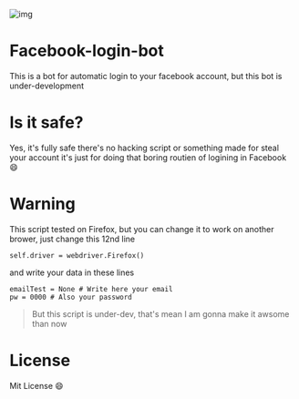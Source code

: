 ![img](https://k.top4top.io/p_1527ppmye1.png)
# Facebook-login-bot
This is a bot for automatic login to your facebook account, but this bot is under-development

# Is it safe?
Yes, it's fully safe there's no hacking script or something made for steal your account it's just for doing that boring routien of logining in Facebook :smile:

# Warning
This script tested on Firefox, but you can change it to work on another brower, just change this 12nd line

```self.driver = webdriver.Firefox()```

and write your data in these lines

```
emailTest = None # Write here your email
pw = 0000 # Also your password
```

> But this script is under-dev, that's mean I am gonna make it awsome than now

# License
Mit License :smile:
